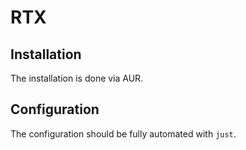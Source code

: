 # RTX

## Installation

The installation is done via AUR.

## Configuration

The configuration should be fully automated with `just`.

